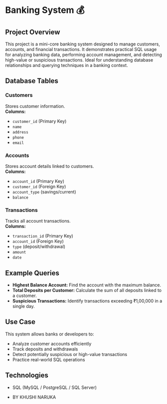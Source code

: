 # Banking System 💰

## Project Overview
This project is a mini-core banking system designed to manage customers, accounts, and financial transactions.
It demonstrates practical SQL usage for analyzing banking data, performing account management, and detecting high-value or suspicious transactions. 
Ideal for understanding database relationships and querying techniques in a banking context.

## Database Tables

### Customers
Stores customer information.  
**Columns:**  
- `customer_id` (Primary Key)  
- `name`  
- `address`  
- `phone`  
- `email`  

### Accounts
Stores account details linked to customers.  
**Columns:**  
- `account_id` (Primary Key)  
- `customer_id` (Foreign Key)  
- `account_type` (savings/current)  
- `balance`  

### Transactions
Tracks all account transactions.  
**Columns:**  
- `transaction_id` (Primary Key)  
- `account_id` (Foreign Key)  
- `type` (deposit/withdrawal)  
- `amount`  
- `date`  

## Example Queries
- **Highest Balance Account:** Find the account with the maximum balance.  
- **Total Deposits per Customer:** Calculate the sum of all deposits linked to a customer.  
- **Suspicious Transactions:** Identify transactions exceeding ₹1,00,000 in a single day.  

## Use Case
This system allows banks or developers to:  
- Analyze customer accounts efficiently  
- Track deposits and withdrawals  
- Detect potentially suspicious or high-value transactions  
- Practice real-world SQL operations  

## Technologies
- SQL (MySQL / PostgreSQL / SQL Server)

- BY KHUSHI NARUKA
